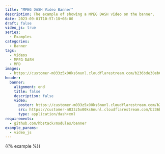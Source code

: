 ```yaml
---
title: "MPEG DASH Video Banner"
description: The example of showing a MPEG DASH video on the banner.
date: 2023-09-01T10:57:18+08:00
draft: false
video_js: true
series:
  - Examples
categories:
  - Banner
tags:
  - Videos
  - MPEG-DASH
  - MPD
images:
  - https://customer-m033z5x00ks6nunl.cloudflarestream.com/b236bde30eb07b9d01318940e5fc3eda/thumbnails/thumbnail.jpg
header:
  banner:
    alignment: end
    title: false
    description: false
    video:
      poster: https://customer-m033z5x00ks6nunl.cloudflarestream.com/b236bde30eb07b9d01318940e5fc3eda/thumbnails/thumbnail.jpg
      src: https://customer-m033z5x00ks6nunl.cloudflarestream.com/b236bde30eb07b9d01318940e5fc3eda/manifest/video.mpd
      type: application/dash+xml
requirements:
  - github.com/hbstack/modules/banner
example_params:
  - video_js
---
```


{{% example %}}
